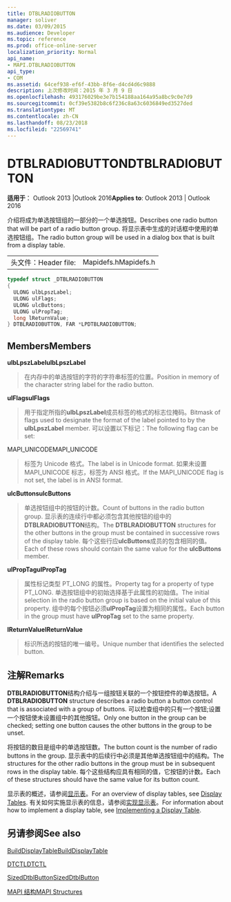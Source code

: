 ```yaml
---
title: DTBLRADIOBUTTON
manager: soliver
ms.date: 03/09/2015
ms.audience: Developer
ms.topic: reference
ms.prod: office-online-server
localization_priority: Normal
api_name:
- MAPI.DTBLRADIOBUTTON
api_type:
- COM
ms.assetid: 64cef938-ef6f-43bb-8f6e-d4cd4d6c9888
description: 上次修改时间：2015 年 3 月 9 日
ms.openlocfilehash: 493176029be3e7b154188aa164a95a8bc9c0e7d9
ms.sourcegitcommit: 0cf39e5382b8c6f236c8a63c6036849ed3527ded
ms.translationtype: MT
ms.contentlocale: zh-CN
ms.lasthandoff: 08/23/2018
ms.locfileid: "22569741"
---
```

# <a name="dtblradiobutton"></a><span data-ttu-id="b5c77-103">DTBLRADIOBUTTON</span><span class="sxs-lookup"><span data-stu-id="b5c77-103">DTBLRADIOBUTTON</span></span>

  
  
<span data-ttu-id="b5c77-104">**适用于**： Outlook 2013 |Outlook 2016</span><span class="sxs-lookup"><span data-stu-id="b5c77-104">**Applies to**: Outlook 2013 | Outlook 2016</span></span> 
  
<span data-ttu-id="b5c77-105">介绍将成为单选按钮组的一部分的一个单选按钮。</span><span class="sxs-lookup"><span data-stu-id="b5c77-105">Describes one radio button that will be part of a radio button group.</span></span> <span data-ttu-id="b5c77-106">将显示表中生成的对话框中使用的单选按钮组。</span><span class="sxs-lookup"><span data-stu-id="b5c77-106">The radio button group will be used in a dialog box that is built from a display table.</span></span>
  
|||
|:-----|:-----|
|<span data-ttu-id="b5c77-107">头文件：</span><span class="sxs-lookup"><span data-stu-id="b5c77-107">Header file:</span></span>  <br/> |<span data-ttu-id="b5c77-108">Mapidefs.h</span><span class="sxs-lookup"><span data-stu-id="b5c77-108">Mapidefs.h</span></span>  <br/> |
   
```cpp
typedef struct _DTBLRADIOBUTTON
{
  ULONG ulbLpszLabel;
  ULONG ulFlags;
  ULONG ulcButtons;
  ULONG ulPropTag;
  long lReturnValue;
} DTBLRADIOBUTTON, FAR *LPDTBLRADIOBUTTON;

```

## <a name="members"></a><span data-ttu-id="b5c77-109">Members</span><span class="sxs-lookup"><span data-stu-id="b5c77-109">Members</span></span>

 <span data-ttu-id="b5c77-110">**ulbLpszLabel**</span><span class="sxs-lookup"><span data-stu-id="b5c77-110">**ulbLpszLabel**</span></span>
  
> <span data-ttu-id="b5c77-111">在内存中的单选按钮的字符的字符串标签的位置。</span><span class="sxs-lookup"><span data-stu-id="b5c77-111">Position in memory of the character string label for the radio button.</span></span>
    
 <span data-ttu-id="b5c77-112">**ulFlags**</span><span class="sxs-lookup"><span data-stu-id="b5c77-112">**ulFlags**</span></span>
  
> <span data-ttu-id="b5c77-113">用于指定所指的**ulbLpszLabel**成员标签的格式的标志位掩码。</span><span class="sxs-lookup"><span data-stu-id="b5c77-113">Bitmask of flags used to designate the format of the label pointed to by the **ulbLpszLabel** member.</span></span> <span data-ttu-id="b5c77-114">可以设置以下标记：</span><span class="sxs-lookup"><span data-stu-id="b5c77-114">The following flag can be set:</span></span> 
    
<span data-ttu-id="b5c77-115">MAPI_UNICODE</span><span class="sxs-lookup"><span data-stu-id="b5c77-115">MAPI_UNICODE</span></span> 
  
> <span data-ttu-id="b5c77-116">标签为 Unicode 格式。</span><span class="sxs-lookup"><span data-stu-id="b5c77-116">The label is in Unicode format.</span></span> <span data-ttu-id="b5c77-117">如果未设置 MAPI_UNICODE 标志，标签为 ANSI 格式。</span><span class="sxs-lookup"><span data-stu-id="b5c77-117">If the MAPI_UNICODE flag is not set, the label is in ANSI format.</span></span>
    
 <span data-ttu-id="b5c77-118">**ulcButtons**</span><span class="sxs-lookup"><span data-stu-id="b5c77-118">**ulcButtons**</span></span>
  
> <span data-ttu-id="b5c77-119">单选按钮组中的按钮的计数。</span><span class="sxs-lookup"><span data-stu-id="b5c77-119">Count of buttons in the radio button group.</span></span> <span data-ttu-id="b5c77-120">显示表的连续行中都必须包含其他按钮的组中的**DTBLRADIOBUTTON**结构。</span><span class="sxs-lookup"><span data-stu-id="b5c77-120">The **DTBLRADIOBUTTON** structures for the other buttons in the group must be contained in successive rows of the display table.</span></span> <span data-ttu-id="b5c77-121">每个这些行应**ulcButtons**成员的包含相同的值。</span><span class="sxs-lookup"><span data-stu-id="b5c77-121">Each of these rows should contain the same value for the **ulcButtons** member.</span></span> 
    
 <span data-ttu-id="b5c77-122">**ulPropTag**</span><span class="sxs-lookup"><span data-stu-id="b5c77-122">**ulPropTag**</span></span>
  
> <span data-ttu-id="b5c77-123">属性标记类型 PT_LONG 的属性。</span><span class="sxs-lookup"><span data-stu-id="b5c77-123">Property tag for a property of type PT_LONG.</span></span> <span data-ttu-id="b5c77-124">单选按钮组中的初始选择基于此属性的初始值。</span><span class="sxs-lookup"><span data-stu-id="b5c77-124">The initial selection in the radio button group is based on the initial value of this property.</span></span> <span data-ttu-id="b5c77-125">组中的每个按钮必须**ulPropTag**设置为相同的属性。</span><span class="sxs-lookup"><span data-stu-id="b5c77-125">Each button in the group must have **ulPropTag** set to the same property.</span></span> 
    
 <span data-ttu-id="b5c77-126">**lReturnValue**</span><span class="sxs-lookup"><span data-stu-id="b5c77-126">**lReturnValue**</span></span>
  
> <span data-ttu-id="b5c77-127">标识所选的按钮的唯一编号。</span><span class="sxs-lookup"><span data-stu-id="b5c77-127">Unique number that identifies the selected button.</span></span>
    
## <a name="remarks"></a><span data-ttu-id="b5c77-128">注解</span><span class="sxs-lookup"><span data-stu-id="b5c77-128">Remarks</span></span>

<span data-ttu-id="b5c77-129">**DTBLRADIOBUTTON**结构介绍与一组按钮关联的一个按钮控件的单选按钮。</span><span class="sxs-lookup"><span data-stu-id="b5c77-129">A **DTBLRADIOBUTTON** structure describes a radio button a button control that is associated with a group of buttons.</span></span> <span data-ttu-id="b5c77-130">可以检查组中的只有一个按钮;设置一个按钮使未设置组中的其他按钮。</span><span class="sxs-lookup"><span data-stu-id="b5c77-130">Only one button in the group can be checked; setting one button causes the other buttons in the group to be unset.</span></span> 
  
<span data-ttu-id="b5c77-131">将按钮的数目是组中的单选按钮数。</span><span class="sxs-lookup"><span data-stu-id="b5c77-131">The button count is the number of radio buttons in the group.</span></span> <span data-ttu-id="b5c77-132">显示表中的后续行中必须是其他单选按钮组中的结构。</span><span class="sxs-lookup"><span data-stu-id="b5c77-132">The structures for the other radio buttons in the group must be in subsequent rows in the display table.</span></span> <span data-ttu-id="b5c77-133">每个这些结构应具有相同的值，它按钮的计数。</span><span class="sxs-lookup"><span data-stu-id="b5c77-133">Each of these structures should have the same value for its button count.</span></span>
  
<span data-ttu-id="b5c77-134">显示表的概述，请参阅[显示表](display-tables.md)。</span><span class="sxs-lookup"><span data-stu-id="b5c77-134">For an overview of display tables, see [Display Tables](display-tables.md).</span></span> <span data-ttu-id="b5c77-135">有关如何实施显示表的信息，请参阅[实现显示表](display-table-implementation.md)。</span><span class="sxs-lookup"><span data-stu-id="b5c77-135">For information about how to implement a display table, see [Implementing a Display Table](display-table-implementation.md).</span></span>
  
## <a name="see-also"></a><span data-ttu-id="b5c77-136">另请参阅</span><span class="sxs-lookup"><span data-stu-id="b5c77-136">See also</span></span>



[<span data-ttu-id="b5c77-137">BuildDisplayTable</span><span class="sxs-lookup"><span data-stu-id="b5c77-137">BuildDisplayTable</span></span>](builddisplaytable.md)
  
[<span data-ttu-id="b5c77-138">DTCTL</span><span class="sxs-lookup"><span data-stu-id="b5c77-138">DTCTL</span></span>](dtctl.md)
  
[<span data-ttu-id="b5c77-139">SizedDtblButton</span><span class="sxs-lookup"><span data-stu-id="b5c77-139">SizedDtblButton</span></span>](sizeddtblbutton.md)


[<span data-ttu-id="b5c77-140">MAPI 结构</span><span class="sxs-lookup"><span data-stu-id="b5c77-140">MAPI Structures</span></span>](mapi-structures.md)

